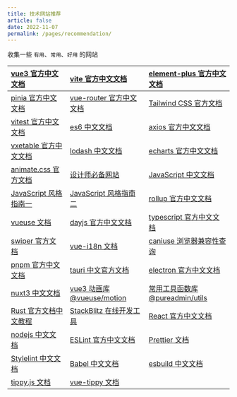 ```yaml
---
title: 技术网站推荐
article: false
date: 2022-11-07
permalink: /pages/recommendation/
---
```


收集一些 `有用`、`常用`、`好用` 的网站

| [vue3 官方中文文档](https://cn.vuejs.org/)                         | [vite 官方中文文档](https://cn.vitejs.dev/)                   | [element-plus 官方中文文档](https://element-plus.org/zh-CN/)                   |
| :----------------------------------------------------------------- | :------------------------------------------------------------ | :----------------------------------------------------------------------------- |
| [pinia 官方中文文档](https://pinia.vuejs.org/zh/index.html)        | [vue-router 官方中文文档](https://router.vuejs.org/zh/)       | [Tailwind CSS 官方文档](https://tailwindcss.com/docs/installation)             |
| [vitest 官方中文文档](https://cn.vitest.dev/)                      | [es6 中文文档](https://es6.ruanyifeng.com/#docs/proxy)        | [axios 官方中文文档](https://axios-http.com/zh/)                               |
| [vxetable 官方中文文档](https://vxetable.cn/#/table/start/install) | [lodash 中文文档](https://www.lodashjs.com/)                  | [echarts 官方中文文档](https://echarts.apache.org/zh/index.html)               |
| [animate.css 官方文档](https://animate.style/)                     | [设计师必备网站](https://www.meigong8.com/)                   | [JavaScript 中文文档](https://developer.mozilla.org/zh-CN/docs/Web/JavaScript) |
| [JavaScript 风格指南一](https://github.com/airbnb/javascript)      | [JavaScript 风格指南二](https://github.com/airbnb/javascript) | [rollup 官方中文文档](https://cn.rollupjs.org/)                                |
| [vueuse 文档](https://vueuse.org/)                                 | [dayjs 官方中文文档](https://day.js.org/zh-CN/)               | [typescript 官方中文文档](https://www.tslang.cn/docs/home.html)                |
| [swiper 官方文档](https://swiperjs.com/demos#default)              | [vue-i18n 文档](https://vue-i18n.intlify.dev/)                | [caniuse 浏览器兼容性查询](https://caniuse.com/)                               |
| [pnpm 官方中文文档](https://pnpm.io/zh/)                           | [tauri 中文官方文档](https://tauri.app/zh/)                   | [electron 官方中文文档](https://www.electronjs.org/zh/docs/latest)             |
| [nuxt3 中文文档](https://nuxt.com.cn/)                             | [vue3 动画库 @vueuse/motion](https://motion.vueuse.org/)      | [常用工具函数库 @pureadmin/utils](https://pure-admin-utils.netlify.app/)       |
| [Rust 官方文档中文教程](https://rustwiki.org/)                     | [StackBlitz 在线开发工具](https://stackblitz.com/)            | [React 官方中文文档](https://react.docschina.org/)                             |
| [nodejs 中文文档](https://nodejs.cn/)                              | [ESLint 官方中文文档](https://zh-hans.eslint.org/)            | [Prettier 文档](https://prettier.io/docs/en/)                                  |
| [Stylelint 中文文档](https://stylelint.nodejs.cn/)                 | [Babel 中文文档](https://babel.docschina.org/docs/)           | [esbuild 中文文档](https://esbuild.bootcss.com/)                               |
| [tippy.js 文档](https://atomiks.github.io/tippyjs/)                | [vue-tippy 文档](https://vue-tippy.netlify.app/installation)  |                                                                                |
